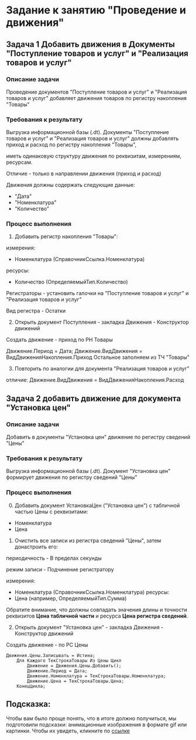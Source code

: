 # Задание к занятию "Проведение и движения"

## Задача 1 Добавить движения в Документы "Поступление товаров и услуг" и "Реализация товаров и услуг"

### Описание задачи

Проведение документов "Поступление товаров и услуг" и "Реализация товаров и услуг" добавляет движения товаров по регистру накопления "Товары"

### Требования к результату

Выгрузка информационной базы (.dt). Документы "Поступление товаров и услуг" и "Реализация товаров и услуг" должны добавлять приход и расход по регистру накопления "Товары",

иметь одинаковую структуру движения по реквизитам, измерениям, ресурсам.

Отличие - только в направлении движения (приход и расход)

Движения должны содержать следующие данные:

* "Дата"
* "Номенклатура"
* "Количество"

### Процесс выполнения

1. Добавить регистр накопления "Товары":

измерения:
- Номенклатура (СправочникСсылка.Номенклатура)

ресурсы:
- Количество (ОпределяемыйТип.Количество)

Регистраторы - установить галочки на "Поступление товаров и услуг" и "Реализация товаров и услуг" 

Вид регистра - Остатки

2. Открыть документ Поступления - закладка Движения - Конструктор движений

Создать движение - приход по РН Товары

Движение.Период = Дата;
Движение.ВидДвижения = ВидДвиженияНакопления.Приход
Остальное заполняем  из ТЧ "Товары"

3. Повторить по аналогии для документа "Реализация товаров и услуг"

отличие:
Движение.ВидДвижения = ВидДвиженияНакопления.Расход

## Задача 2 добавить движение для документа "Установка цен" 

### Описание задачи

Добавить в документы "Установка цен" движение по регистру сведений "Цены"

### Требования к результату

Выгрузка информационной базы (.dt). Документ "Установка цен" формирует движения по регистру сведений "Цены"

### Процесс выполнения

0. Добавить документ УстановкаЦен ("Установка цен") с табличной частью Цены с реквизитами:

- Номенклатура
- Цена

1. Очистить все записи из регистра сведений "Цены", затем донастроить его:

периодичность - В пределах секунды

режим записи - Подчинение регистратору

измерения:
- Номенклатура (СправочникСсылка.Номенклатура)
ресурсы:
- Цена (например, ОпределяемыйТип.Сумма) 

Обратите внимание, что должны совпадать значения длины и точности реквизитов **Цена табличной части** и ресурса **Цена регистра сведений**.


2. Открыть документ "Установка цен" - закладка Движения - Конструктор движений

Создать движение - по РС Цены

```bsl
Движения.Цены.Записывать = Истина;
	Для Каждого ТекСтрокаТовары Из Цены Цикл
		Движение = Движения.Цены.Добавить();
		Движение.Период = Дата;
		Движение.Номенклатура = ТекСтрокаТовары.Номенклатура;
		Движение.Цена = ТекСтрокаТовары.Цена;
	КонецЦикла;
```

## Подсказка:

Чтобы вам было проще понять, что в итоге должно получиться, мы подготовили подсказки: анимационные изображения в формате gif или картинки. Чтобы их увидеть, кликните по [ссылке](Examples/homework-5-3-example.md)